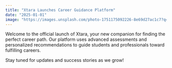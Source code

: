 ```yaml
---
title: "Xtara Launches Career Guidance Platform"
date: "2025-01-01"
image: "https://images.unsplash.com/photo-1751175092226-8e69d27ac1c7?q=80&w=2070&auto=format&fit=crop&ixlib=rb-4.1.0&ixid=M3wxMjA3fDB8MHxwaG90by1wYWdlfHx8fGVufDB8fHx8fA%3D%3D"
---
```


Welcome to the official launch of Xtara, your new companion for finding the perfect career path. Our platform uses advanced assessments and personalized recommendations to guide students and professionals toward fulfilling careers.

Stay tuned for updates and success stories as we grow!

